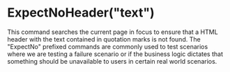 # ExpectNoHeader("text")



This command searches the current page in focus to ensure that a HTML header with the text contained in
quotation marks is not found. The "ExpectNo" prefixed commands are commonly used to test scenarios where we are testing a failure scenario or if the business logic dictates that something should be unavailable to users in certain real world scenarios.